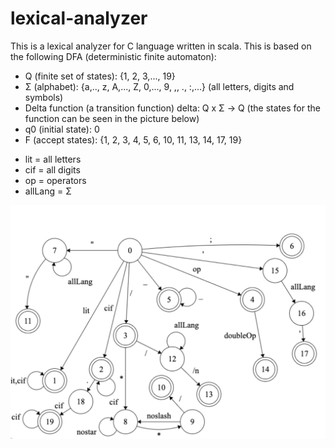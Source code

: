 # lexical-analyzer

This is a lexical analyzer for C language written in scala. This is based on the following DFA (deterministic finite automaton):
 - Q (finite set of states): {1, 2, 3,..., 19}
 - Σ (alphabet): {a,.., z, A,..., Z, 0,..., 9, ,, ., :,...} (all letters, digits and symbols)
 - Delta function (a transition function) delta: Q x Σ -> Q (the states for the function can be seen in the picture below)
 - q0 (initial state): 0
 - F (accept states): {1, 2, 3, 4, 5, 6, 10, 11, 13, 14, 17, 19}
 
 
 * lit = all letters
 * cif = all digits
 * op = operators
 * allLang = Σ
 
 
<img src="new_dfa.png"/>
